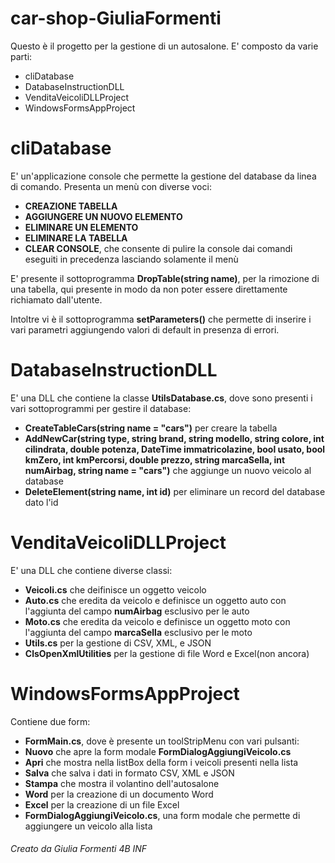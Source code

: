 # car-shop-GiuliaFormenti

Questo è il progetto per la gestione di un autosalone.
E' composto da varie parti:
- cliDatabase
- DatabaseInstructionDLL
- VenditaVeicoliDLLProject
- WindowsFormsAppProject

# cliDatabase
E' un'applicazione console che permette la gestione del database da linea di comando.
Presenta un menù con diverse voci:
- **CREAZIONE TABELLA**
- **AGGIUNGERE UN NUOVO ELEMENTO**
- **ELIMINARE UN ELEMENTO**
- **ELIMINARE LA TABELLA**
- **CLEAR CONSOLE**, che consente di pulire la console dai comandi eseguiti in precedenza lasciando solamente il menù

E' presente il sottoprogramma **DropTable(string name)**, per la rimozione di una tabella, qui presente in modo da non poter essere direttamente richiamato dall'utente.

Intoltre vi è il sottoprogramma **setParameters()** che permette di inserire i vari parametri aggiungendo valori di default in presenza di errori.

# DatabaseInstructionDLL
E' una DLL che contiene la classe **UtilsDatabase.cs**, dove sono presenti i vari sottoprogrammi per gestire il database:
- **CreateTableCars(string name = "cars")** per creare la tabella
- **AddNewCar(string type, string brand, string modello, string colore, int cilindrata, double potenza, DateTime immatricolazine, bool usato, bool kmZero, int kmPercorsi, double prezzo, string marcaSella, int numAirbag, string name = "cars")** che aggiunge un nuovo veicolo al database
- **DeleteElement(string name, int id)** per eliminare un record del database dato l'id

# VenditaVeicoliDLLProject
E' una DLL che contiene diverse classi:
- **Veicoli.cs** che deifinisce un oggetto veicolo
- **Auto.cs** che eredita da veicolo e definisce un oggetto auto con l'aggiunta del campo **numAirbag** esclusivo per le auto
- **Moto.cs** che eredita da veicolo e definisce un oggetto moto con l'aggiunta del campo **marcaSella** esclusivo per le moto
- **Utils.cs** per la gestione di CSV, XML, e JSON
- **ClsOpenXmlUtilities** per la gestione di file Word e Excel(non ancora)

# WindowsFormsAppProject
Contiene due form:
- **FormMain.cs**, dove è presente un toolStripMenu con vari pulsanti:
 - **Nuovo** che apre la form modale **FormDialogAggiungiVeicolo.cs**
 - **Apri** che mostra nella listBox della form i veicoli presenti nella lista
 - **Salva** che salva i dati in formato CSV, XML e JSON
 - **Stampa** che mostra il volantino dell'autosalone
 - **Word** per la creazione di un documento Word
 - **Excel** per la creazione di un file Excel
- **FormDialogAggiungiVeicolo.cs**, una form modale che permette di aggiungere un veicolo alla lista

###### Creato da Giulia Formenti 4B INF
